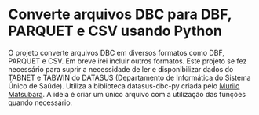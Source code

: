 # Converte arquivos DBC para DBF, PARQUET e CSV usando Python

O projeto converte arquivos DBC em diversos formatos como DBF, PARQUET e CSV. Em breve irei incluir outros formatos.
Este projeto se fez necessário para suprir a necessidade de ler e disponibilizar dados do TABNET e TABWIN do DATASUS (Departamento de Informática do Sistema Único de Saúde).
Utiliza a biblioteca datasus-dbc-py criada pelo [Murilo Matsubara](https://github.com/mymatsubara/datasus-dbc-py).
A ideia é criar um único arquivo com a utilização das funções quando necessário.

